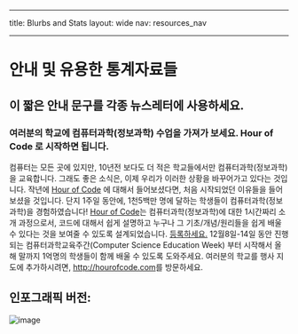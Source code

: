 * * *

title: Blurbs and Stats layout: wide nav: resources_nav

* * *

# 안내 및 유용한 통계자료들

## 이 짧은 안내 문구를 각종 뉴스레터에 사용하세요.

### 여러분의 학교에 컴퓨터과학(정보과학) 수업을 가져가 보세요. Hour of Code 로 시작하면 됩니다.

컴퓨터는 모든 곳에 있지만, 10년전 보다도 더 적은 학교들에서만 컴퓨터과학(정보과학)을 교육합니다. 그래도 좋은 소식은, 이제 우리가 이러한 상황을 바꾸어가고 있다는 것입니다. 작년에 [Hour of Code](<%= hoc_uri('/') %>) 에 대해서 들어보셨다면, 처음 시작되었던 이유들을 들어보셨을 것입니다. 단지 1주일 동안에, 1천5백만 명에 달하는 학생들이 컴퓨터과학(정보과학)을 경험하였습니다! [Hour of Code](<%= hoc_uri('/') %>)는 컴퓨터과학(정보과학)에 대한 1시간짜리 소개 과정으로서, 코드에 대해서 쉽게 설명하고 누구나 그 기초/개념/원리들을 쉽게 배울 수 있다는 것을 보여줄 수 있도록 설계되었습니다. [등록하세요.](<%= hoc_uri('/') %>) 12월8일-14일 동안 진행되는 컴퓨터과학교육주간(Computer Science Education Week) 부터 시작해서 올해 말까지 1억명의 학생들이 함께 배울 수 있도록 도와주세요. 여러분의 학교를 행사 지도에 추가하시려면, <http://hourofcode.com>를 방문하세요.

## 인포그래픽 버전:

![image](http://code.org/images/fit-8000/Code.org_infographic.png)